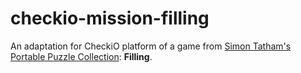 ﻿checkio-mission-filling
=======================

An adaptation for CheckiO platform of a game from
<a href="https://www.chiark.greenend.org.uk/~sgtatham/puzzles/">
Simon Tatham's Portable Puzzle Collection</a>: **Filling**.
